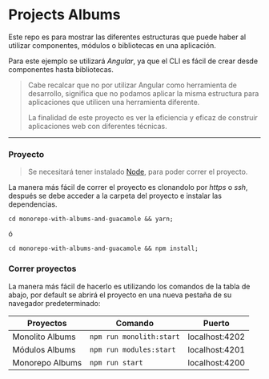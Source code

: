 # Projects Albums
Este repo es para mostrar las diferentes estructuras que puede haber al utilizar componentes, módulos o bibliotecas en una aplicación.

Para este ejemplo se utilizará *Angular*, ya que el CLI es fácil de crear desde componentes hasta bibliotecas.

> Cabe recalcar que no por utilizar Angular como herramienta de desarrollo, significa que no podamos aplicar la misma estructura para aplicaciones que utilicen una herramienta diferente.
>
>La finalidad de este proyecto es ver la eficiencia y eficaz de construir aplicaciones web con diferentes técnicas.

<hr/>

### Proyecto
> Se necesitará tener instalado [Node](https://nodejs.org/en/download/package-manager/), para poder correr el proyecto.

La manera más fácil de correr el proyecto es clonandolo por _https_ o _ssh_, después se debe acceder a la carpeta del proyecto e instalar las dependencias.
```
cd monorepo-with-albums-and-guacamole && yarn;
```
ó
```
cd monorepo-with-albums-and-guacamole && npm install;
```

### Correr proyectos
La manera más fácil de hacerlo es utilizando los comandos de la tabla de abajo, por default se abrirá el proyecto en una nueva pestaña de su navegador predeterminado:

Proyectos | Comando | Puerto
------------ | ------------- | -------------
Monolito Albums | `npm run monolith:start` | localhost:4202
Módulos Albums | `npm run modules:start` | localhost:4201
Monorepo Albums | `npm run start` | localhost:4200
